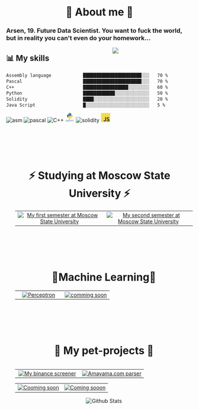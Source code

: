 <h1 align="center">🧢 About me 🧢</h2>
<h3> Arsen, 19. Future Data Scientist.
You want to fuck the world, but in reality you can't even do your homework...</h3>
<img align="right" width="43%" src="https://user-images.githubusercontent.com/56827866/184517266-3e4b87c9-a20d-4f53-b657-906834f7e451.gif" />
<h2>📊 My skills</h2>
<!--START_SECTION:waka-->

```text
Assembly language            ██████████████████████░░░   70 %
Pascal                       ██████████████████████░░░   70 %
C++                          █████████████████░░░░░░░░   60 %
Python                       ████████████░░░░░░░░░░░░░   50 %
Solidity                     ████░░░░░░░░░░░░░░░░░░░░░   20 %
Java Script                  █░░░░░░░░░░░░░░░░░░░░░░░░   5 %
```
<p align="left">
<img src="https://user-images.githubusercontent.com/56827866/184535133-0e7d5dc0-7a93-4d73-b133-f02247560d36.png" alt="asm" width="25" height="25" />
<img src="https://user-images.githubusercontent.com/56827866/184535252-bd25b3e5-5fbe-4702-aa16-ab6cbc2cbf55.jpg" alt="pascal" width="25" height="25" />
<img src="https://user-images.githubusercontent.com/56827866/184535001-78642aba-caf8-4efc-99a9-1ccb394d4d34.svg" alt="C++" width="25" height="25" />
<img src="https://raw.githubusercontent.com/devicons/devicon/master/icons/python/python-original-wordmark.svg" alt="python" width="25" height="25" />
<img src="https://user-images.githubusercontent.com/56827866/184534936-c08baece-057f-4812-b3aa-611e26ba91de.svg" alt="solidity" width="25" height="25" />
<img src="https://raw.githubusercontent.com/devicons/devicon/master/icons/javascript/javascript-original.svg" alt="javascript" width="25" height="25" />
</p>
<!--END_SECTION:waka-->
<br />
<br />
<br />
<br />




<h1 align="center">⚡️ Studying at Moscow State University ⚡️ </h2>
<ul>

 <table>
  <tbody>
    <tr>
      <td width="50%" align="center">
        <a
          href="https://github.com/Qnchk/cmc_msu_first-sem"
        >
          <img
            alt="My first semester at Moscow State University"
            src="https://user-images.githubusercontent.com/56827866/184516880-7160e505-cd44-4bea-85f9-f045da697f64.jpg"
          />
        </a>
      </td>
      <td width="50%" align="center">
        <a
          href="https://github.com/Qnchk/cmc_msu_second-sem"
        >
          <img
            alt="My second semester at Moscow State University"
            src="https://user-images.githubusercontent.com/56827866/184517058-e77df7c7-a0da-4cf4-a59c-fc5172709512.jpg"
          />
        </a>
      </td>
    </tr>
  </tbody>
</table>

<br />
<br />
<br />
<br />
<h1 align="center">👾Machine Learning👾 </h2>
<table>
  <tbody>
    <tr>
      <td width="50%" align="center">
        <a
          href="https://github.com/Qnchk/perceptron"
        >
          <img
            alt="Perceptron"
            src="https://user-images.githubusercontent.com/56827866/188885543-00c8abef-53f6-429e-9148-770fe8cd86fb.gif"
          />
        </a>
      </td>
      <td width="50%" align="center">
        <a
          href="no_ref"
        >
          <img
            alt="comming soon"
            src="https://user-images.githubusercontent.com/56827866/184533687-fcdca46d-4a8e-4533-bd35-a5b155fa2d1a.gif"
          />
        </a>
      </td>
    </tr>
  </tbody>
</table>
<table>



<br />
<br />
<br />
<br />
<h1 align="center">🐶 My pet-projects 🐶 </h2>
<ul>

 <table>
  <tbody>
    <tr>
      <td width="50%" align="center">
        <a
          href="https://github.com/Qnchk/binance_scanner"
        >
          <img
            alt="My binance screener"
            src="https://user-images.githubusercontent.com/56827866/184733926-ad2103d4-eabf-4200-91d4-b3627e7074c6.png"
          />
        </a>
      </td>
      <td width="50%" align="center">
        <a
          href="https://github.com/Qnchk/parser"
        >
          <img
            alt="Amayama.com parser"
            src="https://user-images.githubusercontent.com/56827866/184741276-aa5d7635-2ed3-41d2-88a5-39f1f349d598.gif"
          />
        </a>
      </td>
    </tr>
  </tbody>
</table>
<table>
  <tbody>
    <tr>
      <td width="50%" align="center">
        <a
          href="no_ref"
        >
          <img
            alt="Cooming soon"
            src="https://user-images.githubusercontent.com/56827866/184533687-fcdca46d-4a8e-4533-bd35-a5b155fa2d1a.gif"
          />
        </a>
      </td>
      <td width="50%" align="center">
        <a
          href="no_ref"
        >
          <img
            alt="Coming sooon"
            src="https://user-images.githubusercontent.com/56827866/184533687-fcdca46d-4a8e-4533-bd35-a5b155fa2d1a.gif"
          />
        </a>
      </td>
    </tr>
  </tbody>
</table>



<p align="center">
        <img src="https://user-images.githubusercontent.com/56827866/184516534-509f4b84-c808-4ed5-a2a9-3541df2f323d.svg" alt="Github Stats" />
</p>

